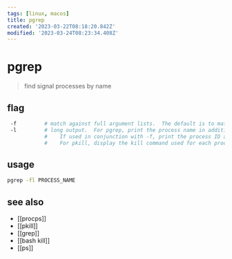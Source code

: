 ```yaml
---
tags: [linux, macos]
title: pgrep
created: '2023-03-22T08:18:20.842Z'
modified: '2023-03-24T08:23:34.408Z'
---
```


# pgrep

> find signal processes by name

## flag

```sh
 -f         # match against full argument lists.  The default is to match against process names
 -l         # long output.  For pgrep, print the process name in addition to the process ID for each matching process.  
            #    If used in conjunction with -f, print the process ID and the full argument list for each matching process.  
            #    For pkill, display the kill command used for each process killed.
```

## usage

```sh
pgrep -fl PROCESS_NAME
```

## see also

- [[procps]]
- [[pkill]]
- [[grep]]
- [[bash kill]]
- [[ps]]
